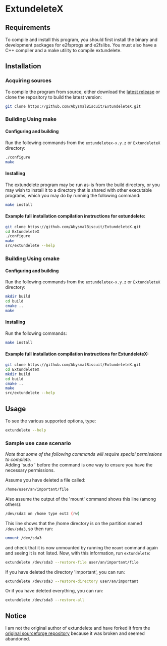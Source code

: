# ExtundeleteX
## Requirements
To compile and install this program, you should first install the binary and development packages for e2fsprogs and e2fslibs.  You must also have a C++ compiler and a make utility to compile extundelete.

## Installation
### Acquiring sources
To compile the program from source, either download the [latest release](https://github.com/AbysmalBiscuit/ExtundeleteX/releases) or clone the repository to build the latest version:
```bash
git clone https://github.com/AbysmalBiscuit/ExtundeleteX.git
```

### Building Using make
#### Configuring and building
Run the following commands from the `extundeletex-x.y.z` or `ExtundeleteX` directory:
```bash
./configure
make
```
#### Installing
The extundelete program may be run as-is from the build
directory, or you may wish to install it to a directory
that is shared with other executable programs, which you
may do by running the following command:
```bash
make install
```
#### Example full installation compilation instructions for extundelete:
```bash
git clone https://github.com/AbysmalBiscuit/ExtundeleteX.git
cd ExtundeleteX
./configure
make
src/extundelete --help
```

### Building Using cmake
#### Configuring and building
Run the following commands from the `extundeletex-x.y.z` or `ExtundeleteX` directory:
```bash
mkdir build
cd build
cmake ..
make
```
#### Installing
Run the following commands:
```bash
make install
```

#### Example full installation compilation instructions for ExtundeleteX:
```bash
git clone https://github.com/AbysmalBiscuit/ExtundeleteX.git
cd ExtundeleteX
mkdir build
cd build
cmake ..
make
src/extundelete --help
```

## Usage
To see the various supported options, type:
```bash
extundelete --help
```
### Sample use case scenario
_Note that some of the following commands will require special permissions to complete._  
Adding 'sudo ' before the command is one way to ensure you have the necessary permissions.

Assume you have deleted a file called:
```bash
/home/user/an/important/file
```
Also assume the output of the 'mount' command shows this line (among others):
```bash
/dev/sda3 on /home type ext3 (rw)
```
This line shows that the /home directory is on the partition named `/dev/sda3`, so then run:
```bash
umount /dev/sda3
```
and check that it is now unmounted by running the `mount` command again and seeing it is not listed.
Now, with this information, run `extundelete`:
```bash
extundelete /dev/sda3 --restore-file user/an/important/file
```
If you have deleted the directory 'important', you can run:
```bash
extundelete /dev/sda3 --restore-directory user/an/important
```
Or if you have deleted everything, you can run:
```bash
extundelete /dev/sda3 --restore-all
```

## Notice
I am not the original author of extundelete and have forked it from the [original sourceforge repository](https://sourceforge.net/projects/extundelete/) because it was broken and seemed abandoned.
